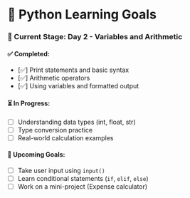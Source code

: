 # 🎯 Python Learning Goals

### 📘 Current Stage: Day 2 - Variables and Arithmetic

#### ✅ Completed:
- [✅] Print statements and basic syntax
- [✅] Arithmetic operators
- [✅] Using variables and formatted output

#### ⏳ In Progress:
- [ ] Understanding data types (int, float, str)
- [ ] Type conversion practice
- [ ] Real-world calculation examples

#### 🔮 Upcoming Goals:
- [ ] Take user input using `input()`
- [ ] Learn conditional statements (`if`, `elif`, `else`)
- [ ] Work on a mini-project (Expense calculator)
